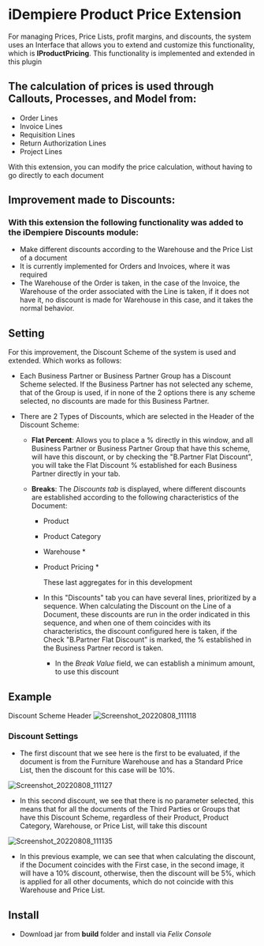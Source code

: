 # iDempiere Product Price Extension

For managing Prices, Price Lists, profit margins, and discounts, the system uses an Interface that allows you to extend and customize this functionality, which is **IProductPricing**. This functionality is implemented and extended in this plugin

## The calculation of prices is used through Callouts, Processes, and Model from:

- Order Lines
- Invoice Lines
- Requisition Lines
- Return Authorization Lines
- Project Lines

With this extension, you can modify the price calculation, without having to go directly to each document

## Improvement made to Discounts:

### With this extension the following functionality was added to the iDempiere Discounts module:

- Make different discounts according to the Warehouse and the Price List of a document
- It is currently implemented for Orders and Invoices, where it was required
- The Warehouse of the Order is taken, in the case of the Invoice, the Warehouse of the order associated with the Line is taken, if it does not have it, no discount is made for Warehouse in this case, and it takes the normal behavior.

## Setting

For this improvement, the Discount Scheme of the system is used and extended. Which works as follows:

- Each Business Partner or Business Partner Group has a Discount Scheme selected. If the Business Partner has not selected any scheme, that of the Group is used, if in none of the 2 options there is any scheme selected, no discounts are made for this Business Partner.

- There are 2 Types of Discounts, which are selected in the Header of the Discount Scheme:

  - **Flat Percent**: Allows you to place a % directly in this window, and all Business Partner or Business Partner Group that have this scheme, will have this discount, or by checking the "B.Partner Flat Discount", you will take the Flat Discount % established for each Business Partner directly in your tab.

  - **Breaks**: The *Discounts tab* is displayed, where different discounts are established according to the following characteristics of the Document:

    - Product

    - Product Category

    - Warehouse *

    - Product Pricing * 

      These last aggregates for in this development

    - In this "Discounts" tab you can have several lines, prioritized by a sequence. When calculating the Discount on the Line of a Document, these discounts are run in the order indicated in this sequence, and when one of them coincides with its characteristics, the discount configured here is taken, if the Check "B.Partner Flat Discount" is marked, the % established in the Business Partner record is taken.

      - In the *Break Value* field, we can establish a minimum amount, to use this discount
      
## Example
Discount Scheme Header
![Screenshot_20220808_111118](https://user-images.githubusercontent.com/13411451/183451385-6d75efa0-99d1-4c16-b4a8-c01a19b77d74.png)

### Discount Settings
- The first discount that we see here is the first to be evaluated, if the document is from the Furniture Warehouse and has a Standard Price List, then the discount for this case will be 10%.

![Screenshot_20220808_111127](https://user-images.githubusercontent.com/13411451/183451669-cd56bd99-ee5d-4afb-92e8-4804306ad86c.png)

- In this second discount, we see that there is no parameter selected, this means that for all the documents of the Third Parties or Groups that have this Discount Scheme, regardless of their Product, Product Category, Warehouse, or Price List, will take this discount

![Screenshot_20220808_111135](https://user-images.githubusercontent.com/13411451/183452110-2dd26fba-879f-4924-b7e1-bff28c249ede.png)

- In this previous example, we can see that when calculating the discount, if the Document coincides with the First case, in the second image, it will have a 10% discount, otherwise, then the discount will be 5%, which is applied for all other documents, which do not coincide with this Warehouse and Price List.

## Install
- Download jar from **build** folder and install via *Felix Console*

